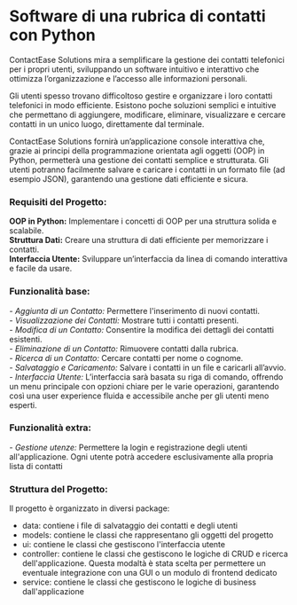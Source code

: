 # **Software di una rubrica di contatti con Python <br>**


ContactEase Solutions mira a semplificare la gestione dei contatti telefonici per i propri utenti, sviluppando un software intuitivo e interattivo che ottimizza l’organizzazione e l’accesso alle informazioni personali. <br>

Gli utenti spesso trovano difficoltoso gestire e organizzare i loro contatti telefonici in modo efficiente. Esistono poche soluzioni semplici e intuitive che permettano di aggiungere, modificare, eliminare, visualizzare e cercare contatti in un unico luogo, direttamente dal terminale. <br>

ContactEase Solutions fornirà un’applicazione console interattiva che, grazie ai principi della programmazione orientata agli oggetti (OOP) in Python, permetterà una gestione dei contatti semplice e strutturata. Gli utenti potranno facilmente salvare e caricare i contatti in un formato file (ad esempio JSON), garantendo una gestione dati efficiente e sicura. <br>

### **Requisiti del Progetto:** <br>
**OOP in Python:** Implementare i concetti di OOP per una struttura solida e scalabile. <br>
**Struttura Dati:** Creare una struttura di dati efficiente per memorizzare i contatti. <br>
**Interfaccia Utente:** Sviluppare un’interfaccia da linea di comando interattiva e facile da usare.<br>

### **Funzionalità base:**
_- Aggiunta di un Contatto:_ Permettere l'inserimento di nuovi contatti. <br>
_- Visualizzazione dei Contatti:_ Mostrare tutti i contatti presenti. <br>
_- Modifica di un Contatto:_ Consentire la modifica dei dettagli dei contatti esistenti. <br>
_- Eliminazione di un Contatto:_ Rimuovere contatti dalla rubrica. <br>
_- Ricerca di un Contatto:_ Cercare contatti per nome o cognome. <br>
_- Salvataggio e Caricamento:_ Salvare i contatti in un file e caricarli all’avvio. <br>
_- Interfaccia Utente:_ L’interfaccia sarà basata su riga di comando, offrendo un menu principale con opzioni chiare per le varie operazioni, garantendo così una user experience fluida e accessibile anche per gli utenti meno esperti. <br>

### **Funzionalità extra:**
_- Gestione utenze:_ Permettere la login e registrazione degli utenti all'applicazione. Ogni utente potrà accedere esclusivamente alla propria lista di contatti

### **Struttura del Progetto:** <br>
Il progetto è organizzato in diversi package:
- data: contiene i file di salvataggio dei contatti e degli utenti
- models: contiene le classi che rappresentano gli oggetti del progetto
- ui: contiene le classi che gestiscono l'interfaccia utente
- controller: contiene le classi che gestiscono le logiche di CRUD e ricerca dell'applicazione. Questa modaltà è stata scelta per permettere un eventuale integrazione con una GUI o un modulo di frontend dedicato
- service: contiene le classi che gestiscono le logiche di business dall'applicazione